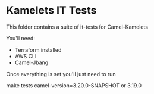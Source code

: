 # Kamelets IT Tests

This folder contains a suite of it-tests for Camel-Kamelets

You'll need:
- Terraform installed
- AWS CLI
- Camel-Jbang

Once everything is set you'll just need to run

  make tests camel-version=3.20.0-SNAPSHOT or 3.19.0
